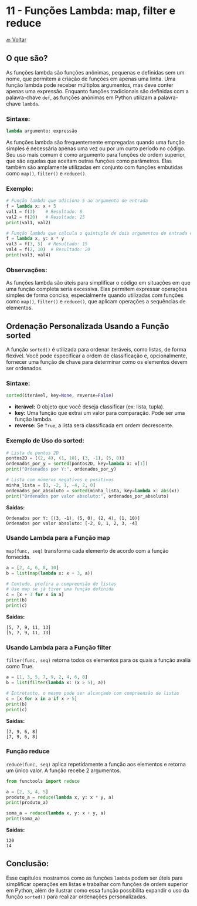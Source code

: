 # 11 - Funções Lambda: map, filter e reduce
[🔙 Voltar](../README.md)

## O que são?

As funções lambda são funções anônimas, pequenas e definidas sem um nome, que permitem a criação de funções em apenas uma linha. Uma função lambda pode receber múltiplos argumentos, mas deve conter apenas uma expressão. Enquanto funções tradicionais são definidas com a palavra-chave `def`, as funções anônimas em Python utilizam a palavra-chave `lambda`.

### Sintaxe:
```python
lambda argumento: expressão
```

As funções lambda são frequentemente empregadas quando uma função simples é necessária apenas uma vez ou por um curto período no código. Seu uso mais comum é como argumento para funções de ordem superior, que são aquelas que aceitam outras funções como parâmetros. Elas também são amplamente utilizadas em conjunto com funções embutidas como `map()`, `filter()` e `reduce()`.

### Exemplo:

```python
# Função lambda que adiciona 5 ao argumento de entrada
f = lambda x: x + 5
val1 = f(3)    # Resultado: 8
val2 = f(20)   # Resultado: 25
print(val1, val2)

# Função lambda que calcula o quíntuplo de dois argumentos de entrada e retorna o resultado
f = lambda x, y: x * y
val3 = f(3, 5)  # Resultado: 15
val4 = f(2, 10)  # Resultado: 20
print(val3, val4)
```

### Observações:
As funções lambda são úteis para simplificar o código em situações em que uma função completa seria excessiva. Elas permitem expressar operações simples de forma concisa, especialmente quando utilizadas com funções como `map()`, `filter()` e `reduce()`, que aplicam operações a sequências de elementos.

## Ordenação Personalizada Usando a Função sorted

A função `sorted()` é utilizada para ordenar iteráveis, como listas, de forma flexível. Você pode especificar a ordem de classificação e, opcionalmente, fornecer uma função de chave para determinar como os elementos devem ser ordenados.

### Sintaxe:
```python
sorted(iterável, key=None, reverse=False)
```

- **iterável:** O objeto que você deseja classificar (ex: lista, tupla).
- **key:** Uma função que extrai um valor para comparação. Pode ser uma função lambda.
- **reverse:** Se `True`, a lista será classificada em ordem decrescente.

### Exemplo de Uso do sorted:

```python
# Lista de pontos 2D
pontos2D = [(2, 4), (1, 10), (3, -1), (5, 0)]
ordenados_por_y = sorted(pontos2D, key=lambda x: x[1])
print("Ordenados por Y:", ordenados_por_y)
```

```python
# Lista com números negativos e positivos
minha_lista = [3, -2, 1, -4, 2, 0]
ordenados_por_absoluto = sorted(minha_lista, key=lambda x: abs(x))
print("Ordenados por valor absoluto:", ordenados_por_absoluto)
```

**Saídas:**
```
Ordenados por Y: [(3, -1), (5, 0), (2, 4), (1, 10)]
Ordenados por valor absoluto: [-2, 0, 1, 2, 3, -4]
```

### Usando Lambda para a Função map

`map(func, seq)` transforma cada elemento de acordo com a função fornecida.

```python
a = [2, 4, 6, 8, 10]
b = list(map(lambda x: x + 3, a))

# Contudo, prefira a compreensão de listas
# Use map se já tiver uma função definida
c = [x + 3 for x in a]
print(b)
print(c)
```

**Saídas:**
```
[5, 7, 9, 11, 13]
[5, 7, 9, 11, 13]
```

### Usando Lambda para a Função filter

`filter(func, seq)` retorna todos os elementos para os quais a função avalia como True.

```python
a = [1, 3, 5, 7, 9, 2, 4, 6, 8]
b = list(filter(lambda x: (x > 5), a))

# Entretanto, o mesmo pode ser alcançado com compreensão de listas
c = [x for x in a if x > 5]
print(b)
print(c)
```

**Saídas:**
```
[7, 9, 6, 8]
[7, 9, 6, 8]
```

### Função reduce

`reduce(func, seq)` aplica repetidamente a função aos elementos e retorna um único valor. A função recebe 2 argumentos.

```python
from functools import reduce

a = [2, 3, 4, 5]
produto_a = reduce(lambda x, y: x * y, a)
print(produto_a)

soma_a = reduce(lambda x, y: x + y, a)
print(soma_a)
```

**Saídas:**
```
120
14
``` 

## Conclusão:

Esse capitulos mostramos como as funções `lambda` podem ser úteis para simplificar operações em listas e trabalhar com funções de ordem superior em Python, além de ilustrar como essa função possibilita expandir o uso da função `sorted()` para realizar ordenações personalizadas.